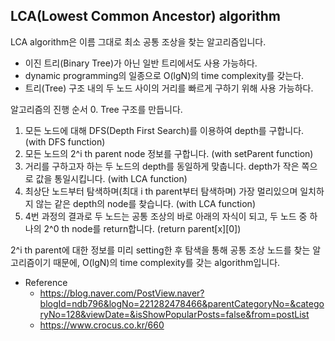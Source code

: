 ## LCA(Lowest Common Ancestor) algorithm
LCA algorithm은 이름 그대로 최소 공통 조상을 찾는 알고리즘입니다.

- 이진 트리(Binary Tree)가 아닌 일반 트리에서도 사용 가능하다.
- dynamic programming의 일종으로 O(lgN)의 time complexity를 갖는다.
- 트리(Tree) 구조 내의 두 노드 사이의 거리를 빠르게 구하기 위해 사용 가능하다.

알고리즘의 진행 순서
0. Tree 구조를 만듭니다.
1. 모든 노드에 대해 DFS(Depth First Search)를 이용하여 depth를 구합니다. (with DFS function)
2. 모든 노드의 2^i th parent node 정보를 구합니다. (with setParent function)
3. 거리를 구하고자 하는 두 노드의 depth를 동일하게 맞춥니다. depth가 작은 쪽으로 값을 통일시킵니다. (with LCA function)
4. 최상단 노드부터 탐색하며(최대 i th parent부터 탐색하며) 가장 멀리있으며 일치하지 않는 같은 depth의 node를 찾습니다. (with LCA function)
5. 4번 과정의 결과로 두 노드는 공통 조상의 바로 아래의 자식이 되고, 두 노드 중 하나의 2^0 th node를 return합니다. (return parent[x][0])

2^i th parent에 대한 정보를 미리 setting한 후 탐색을 통해 공통 조상 노드를 찾는 알고리즘이기 때문에, O(lgN)의 time complexity를 갖는 algorithm입니다.

- Reference
   - https://blog.naver.com/PostView.naver?blogId=ndb796&logNo=221282478466&parentCategoryNo=&categoryNo=128&viewDate=&isShowPopularPosts=false&from=postList
   - https://www.crocus.co.kr/660
